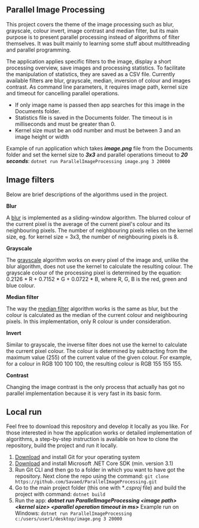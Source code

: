 ## Parallel Image Processing

This project covers the theme of the image processing such as blur, grayscale, colour invert, image contrast and median filter, 
but its main purpose is to present parallel processing instead of algorithms of filter themselves. It was built mainly to 
learning some stuff about multithreading and parallel programming.

The application applies specific filters to the image, display a short processing overview, save images and processing statistics. 
To facilitate the manipulation of statistics, they are saved as a CSV file. Currently available filters are blur, grayscale, median, 
inversion of colour and images contrast. As command line parameters, it requires image path, kernel size and timeout for cancelling 
parallel operations. 

  - If only image name is passed then app searches for this image in the Documents folder. 
  - Statistics file is saved in the Documents folder. The timeout is in milliseconds and must be greater than 0.
  - Kernel size must be an odd number and must be between 3 and an image height or width
  
Example of run application which takes ***image.png*** file from the Documents folder and set the kernel size to ***3x3*** and parallel 
operations timeout to ***20 seconds***: `dotnet run ParallelImageProcessing image.png 3 20000`

## Image filters

Below are brief descriptions of the algorithms used in the project.

**Blur**

A [blur](https://en.wikipedia.org/wiki/Box_blur) is implemented as a sliding-window algorithm. The blurred colour of the current pixel 
is the average of the current pixel's colour and its neighbouring pixels. The number of neighbouring pixels 
relies on the kernel size, eg. for kernel size = 3x3, the number of neighbouring pixels is 8.

**Grayscale**

The [grayscale](https://en.wikipedia.org/wiki/Grayscale) algorithm works on every pixel of the image and, unlike the blur algorithm, 
does not use the kernel to calculate the resulting colour. The grayscale colour of the processing pixel is determined by the equation: 
0.2126 * R + 0.7152 * G + 0.0722 * B, where R, G, B is the red, green and blue colour.

**Median filter**

The way the [median filter](https://en.wikipedia.org/wiki/Median_filter) algorithm works is the same as blur, but the colour is calculated 
as the median of the current colour and neighbouring pixels. 
In this implementation, only R colour is under consideration.

**Invert**

Similar to grayscale, the inverse filter does not use the kernel to calculate the current pixel colour. The colour is determined by 
subtracting from the maximum value (255) of the current value of the given colour. For example, for a colour 
in RGB 100 100 100, the resulting colour is RGB 155 155 155.

**Contrast**

Changing the image contrast is the only process that actually has got no parallel implementation because it is very fast in 
its basic form.

## Local run

Feel free to download this repository and develop it locally as you like. For those interested in how the application works
or detailed implementation of algorithms, a step-by-step instruction is available on how to clone the repository, build the 
project and run it locally.

1. [Download](https://git-scm.com/downloads) and install Git for your operating system
2. [Download](https://dotnet.microsoft.com/download/dotnet-core) and install Microsoft .NET Core SDK (min. version 3.1)
3. Run Git CLI and then go to a folder in which you want to have got the repository. Next clone the repo using the command: 
`git clone https://github.com/Savaed/ParallelImageProcessing.git`
4. Go to the main project folder (this one with **.csproj* file) and build the project with command: `dotnet build`
5. Run the app: ***dotnet run ParallelImageProcessing \<image path\> \<kernel size\> \<parallel operation timeout in ms\>***
Example run on Windows: `dotnet run ParallelImageProcessing c:/users/user1/desktop/image.png 3 20000`
